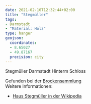 ```yaml
---
date: 2021-02-10T12:32:44+02:00
title: "Stegmüller"
tags:
- Darmstadt
- "Material: Holz"
type: hanger
geojson:
  coordinates:
  - 8.65027
  - 49.87167
  precision: city
---
```

Stegmüller Darmstadt Hinterm Schloss

<div class="source">Gefunden bei der <a href="https://www.neue-arbeit-brockensammlung.de/geschaefte/gebrauchtmoebelkaufhaus/">Brockensammlung</a></div>

<div class="notes">
Weitere Informationen:
<ul>
<li><a href="https://de.wikipedia.org/wiki/Haus_Stegm%C3%BCller">Haus Stegmüller in der Wikipedia</a></li>
</ul>
</div>
